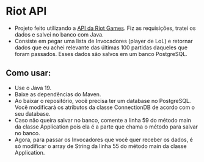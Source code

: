 # Riot API
- Projeto feito utilizando a <a href='https://developer.riotgames.com/apis'>API da Riot Games</a>. Fiz as requisições, tratei os dados e salvei no banco com Java.
- Consiste em pegar uma lista de Invocadores (player de LoL) e retornar dados que eu achei relevante das últimas 100 partidas daqueles que foram passados. Esses dados são salvos em um banco PostgreSQL.
## Como usar:
- Use o Java 19.
- Baixe as dependências do Maven.
- Ao baixar o repositório, você precisa ter um database no PostgreSQL. Você modificará os atributos da classe ConnectionDB de acordo com o seu database.
- Caso não queira salvar no banco, comente a linha 59 do método main da classe Application pois ela é a parte que chama o método para salvar no banco.
- Agora, para passar os Invocadores que você quer receber os dados, é só modificar o array de String da linha 55 do método main da classe Application.
